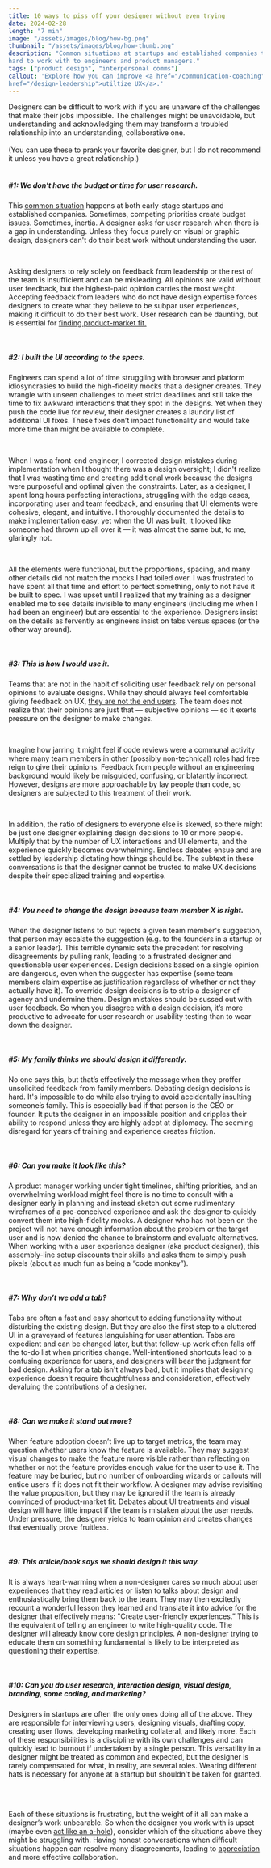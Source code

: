 ```yaml
---
title: 10 ways to piss off your designer without even trying
date: 2024-02-28
length: "7 min"
image: "/assets/images/blog/how-bg.png"
thumbnail: "/assets/images/blog/how-thumb.png"
description: "Common situations at startups and established companies that frustrate designers and make them seem
hard to work with to engineers and product managers."
tags: ["product design", "interpersonal comms"]
callout: 'Explore how you can improve <a href="/communication-coaching">team communication</a>, and fully <a
href="/design-leadership">utiltize UX</a>.'
---
```


Designers can be difficult to work with if you are unaware of the challenges that make their jobs
impossible. The challenges might be unavoidable, but understanding and acknowledging them may
transform a troubled relationship into an understanding, collaborative one.
<br/><br/>
(You can use these to prank your favorite designer, but I do not recommend it unless you have a great relationship.)
<br/><br/>

<h5 class="ts-fs-5 fw-800 mt-24 mb-16">#1: We don’t have the budget or time for user research.</h5>
<p>
This <a href="/top-10-mistakes-startups-make-in-user-research-without-a-designer">common situation</a> happens at both early-stage startups and established companies.
Sometimes, competing priorities create budget issues. Sometimes, inertia. A designer asks for
user research when there is a gap in understanding. Unless they focus purely on visual or
graphic design, designers can't do their best work without understanding the user.
</p>
<br/>
<p>
Asking designers to rely solely on feedback from leadership or the rest of the team is
insufficient and can be misleading. All opinions are valid without user feedback, but the
highest-paid opinion carries the most weight. Accepting feedback from leaders who do not have
design expertise forces designers to create what they believe to be subpar user experiences,
making it difficult to do their best work. User research can be daunting, but is essential for 
<a
href="https://review.firstround.com/a-ux-research-crash-course-for-founders-customer-discovery-tips-from-zoom-zapier-and-dropbox/">finding
product-market fit.</a>
</p>
<br/>

<h5 class="ts-fs-5 fw-800 mt-24 mb-16">#2: I built the UI according to the specs.</h5>
<p>
Engineers can spend a lot of time struggling with browser and platform idiosyncrasies to build
the high-fidelity mocks that a designer creates. They wrangle with unseen challenges to meet
strict deadlines and still take the time to fix awkward interactions that they spot in the
designs. Yet when they push the code live for review, their designer creates a laundry list of
additional UI fixes. These fixes don’t impact functionality and would take more time than might
be available to complete.
</p>
<br/>
<p>
When I was a front-end engineer, I corrected design mistakes during implementation when I
thought there was a design oversight; I didn't realize that I was wasting time and creating
additional work because the designs were purposeful and optimal given the constraints. Later, as
a designer, I spent long hours perfecting interactions, struggling with the edge cases,
incorporating user and team feedback, and ensuring that UI elements were cohesive, elegant, and
intuitive. I thoroughly documented the details to make implementation easy, yet when the UI was
built, it looked like someone had thrown up all over it — it was almost the same but, to me,
glaringly not.
</p>
<br/>
<p>
All the elements were functional, but the proportions, spacing, and many other details did not
match the mocks I had toiled over. I was frustrated to have spent all that time and effort to
perfect something, only to not have it be built to spec. I was upset until I realized that my
training as a designer enabled me to see details invisible to many engineers (including me when
I had been an engineer) but are essential to the experience. Designers insist on the details as
fervently as engineers insist on tabs versus spaces (or the other way around).
</p>
<br/>

<h5 class="ts-fs-5 fw-800 mt-24 mb-16">#3: This is how I would use it.</h5>
<p>
Teams that are not in the habit of soliciting user feedback rely on personal opinions to
evaluate designs. While they should always feel comfortable giving feedback on UX, <a
href="/top-10-mistakes-startups-make-in-user-research-without-a-designer">they are not the end users</a>. The team does not realize that their opinions are just that — subjective opinions —
so it exerts pressure on the designer to make changes.
</p>
<br/>
<p>
Imagine how jarring it might feel if code reviews were a communal activity where many team
members in other (possibly non-technical) roles had free reign to give their opinions. Feedback
from people without an engineering background would likely be misguided, confusing, or blatantly
incorrect. However, designs are more approachable by lay people than code, so designers are
subjected to this treatment of their work.
</p>
<br/>
<p>
In addition, the ratio of designers to everyone else is skewed, so there might be just one
designer explaining design decisions to 10 or more people.  Multiply that by the number of UX
interactions and UI elements, and the experience quickly becomes overwhelming. Endless debates
ensue and are settled by leadership dictating how things should be. The subtext in these
conversations is that the designer cannot be trusted to make UX decisions despite their
specialized training and expertise.
</p>
<br/>
<h5 class="ts-fs-5 fw-800 mt-24 mb-16">#4: You need to change the design because team member X is right.</h5>
<p>
When the designer listens to but rejects a given team member's suggestion, that person may
escalate the suggestion (e.g. to the founders in a startup or a senior leader). This terrible
dynamic sets the precedent for resolving disagreements by pulling rank, leading to a frustrated
designer and questionable user experiences. Design decisions based on a single opinion are
dangerous, even when the suggester has expertise (some team members claim expertise as
justification regardless of whether or not they actually have it). To override design decisions
is to strip a designer of agency and undermine them. Design mistakes should be sussed out with
user feedback. So when you disagree with a design decision, it’s more productive to advocate for
user research or usability testing than to wear down the designer.
</p>
<br/>

<h5 class="ts-fs-5 fw-800 mt-24 mb-16">#5: My family thinks we should design it differently.</h5>
<p>
No one says this, but that’s effectively the message when they proffer unsolicited feedback from
family members. Debating design decisions is hard. It's impossible to do while also trying to
avoid accidentally insulting someone’s family. This is especially bad if that person is the CEO
or founder. It puts the designer in an impossible position and cripples their ability to respond
unless they are highly adept at diplomacy. The seeming disregard for years of training and
experience creates friction.
</p>
<br/>

<h5 class="ts-fs-5 fw-800 mt-24 mb-16">#6: Can you make it look like this?</h5>
<p>
A product manager working under tight timelines, shifting priorities, and an overwhelming
workload might feel there is no time to consult with a designer early in planning and instead
sketch out some rudimentary wireframes of a pre-conceived experience and ask the designer to
quickly convert them into high-fidelity mocks. A designer who has not been on the project will
not have enough information about the problem or the target user and is now denied the chance to
brainstorm and evaluate alternatives. When working with a user experience designer (aka product
designer), this assembly-line setup discounts their skills and asks them to simply push pixels
(about as much fun as being a “code monkey”).
</p>
<br/>

<h5 class="ts-fs-5 fw-800 mt-24 mb-16">#7: Why don’t we add a tab?</h5>
<p>
Tabs are often a fast and easy shortcut to adding functionality without disturbing the existing
design. But they are also the first step to a cluttered UI in a graveyard of features
languishing for user attention. Tabs are expedient and can be changed later, but that follow-up
work often falls off the to-do list when priorities change. Well-intentioned shortcuts lead to a
confusing experience for users, and designers will bear the judgment for bad design. Asking for
a tab isn't always bad, but it implies that designing experience doesn't require thoughtfulness
and consideration, effectively devaluing the contributions of a designer.
</p>
<br/>

<h5 class="ts-fs-5 fw-800 mt-24 mb-16">#8: Can we make it stand out more?</h5>
<p>
When feature adoption doesn’t live up to target metrics, the team may question whether users
know the feature is available. They may suggest visual changes to make the feature more visible
rather than reflecting on whether or not the feature provides enough value for the user to use
it. The feature may be buried, but no number of onboarding wizards or callouts will entice users
if it does not fit their workflow. A designer may advise revisiting the value proposition, but
they may be ignored if the team is already convinced of product-market fit. Debates about UI
treatments and visual design will have little impact if the team is mistaken about the user
needs. Under pressure, the designer yields to team opinion and creates changes that eventually
prove fruitless.
</p>
<br/>

<h5 class="ts-fs-5 fw-800 mt-24 mb-16">#9: This article/book says we should design it this way.</h5>
<p>
It is always heart-warming when a non-designer cares so much about user experiences that they
read articles or listen to talks about design and enthusiastically bring them back to the team.
They may then excitedly recount a wonderful lesson they learned and translate it into advice for
the designer that effectively means: "Create user-friendly experiences.” This is the equivalent
of telling an engineer to write high-quality code. The designer will already know core design
principles. A non-designer trying to educate them on something fundamental is likely to be
interpreted as questioning their expertise.
</p>
<br/>

<h5 class="ts-fs-5 fw-800 mt-24 mb-16">#10: Can you do user research, interaction design, visual design, branding, some coding, and marketing?</h5>
<p>
Designers in startups are often the only ones doing all of the above. They are responsible for
interviewing users, designing visuals, drafting copy, creating user flows, developing marketing
collateral, and likely more. Each of these responsibilities is a discipline with its own
challenges and can quickly lead to burnout if undertaken by a single person. This versatility in
a designer might be treated as common and expected, but the designer is rarely compensated for
what, in reality, are several roles. Wearing different hats is necessary for anyone at a startup
but shouldn't be taken for granted.
</p>
<br/><br/>

<p>
Each of these situations is frustrating, but the weight of it all can make a designer’s work
unbearable. So when the designer you work with is upset (maybe even <a href="/aita-at-work/">act like an
a-hole</a>), consider which of the situations above they
might be struggling with. Having honest
conversations when difficult situations happen can resolve
many disagreements, leading to <a href="/appreciation-expand-your-influence-and-lead-with-authenticity/">appreciation</a>
and more effective collaboration.
</p>

